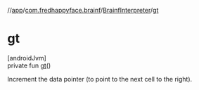//[app](../../../index.md)/[com.fredhappyface.brainf](../index.md)/[BrainfInterpreter](index.md)/[gt](gt.md)

# gt

[androidJvm]\
private fun [gt](gt.md)()

Increment the data pointer (to point to the next cell to the right).
